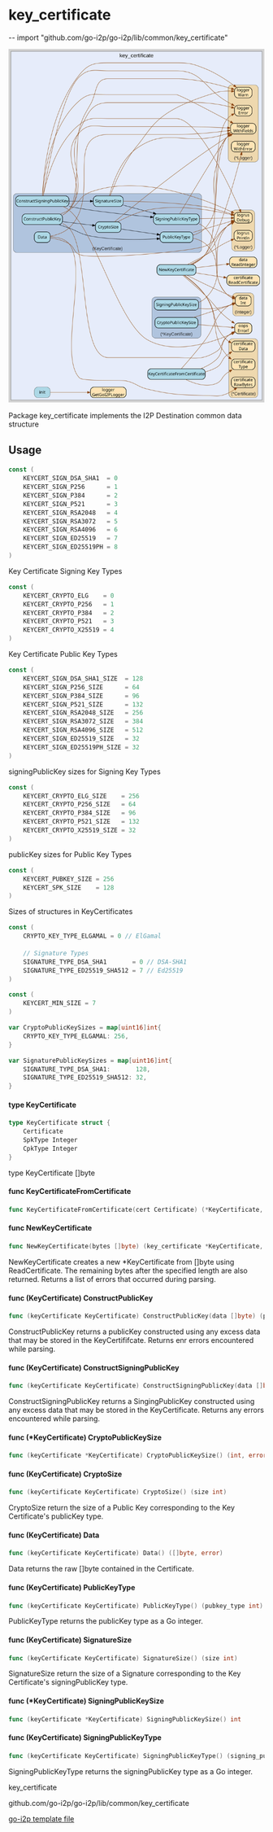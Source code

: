 # key_certificate
--
    import "github.com/go-i2p/go-i2p/lib/common/key_certificate"

![key_certificate.svg](key_certificate.svg)

Package key_certificate implements the I2P Destination common data structure

## Usage

```go
const (
	KEYCERT_SIGN_DSA_SHA1  = 0
	KEYCERT_SIGN_P256      = 1
	KEYCERT_SIGN_P384      = 2
	KEYCERT_SIGN_P521      = 3
	KEYCERT_SIGN_RSA2048   = 4
	KEYCERT_SIGN_RSA3072   = 5
	KEYCERT_SIGN_RSA4096   = 6
	KEYCERT_SIGN_ED25519   = 7
	KEYCERT_SIGN_ED25519PH = 8
)
```
Key Certificate Signing Key Types

```go
const (
	KEYCERT_CRYPTO_ELG    = 0
	KEYCERT_CRYPTO_P256   = 1
	KEYCERT_CRYPTO_P384   = 2
	KEYCERT_CRYPTO_P521   = 3
	KEYCERT_CRYPTO_X25519 = 4
)
```
Key Certificate Public Key Types

```go
const (
	KEYCERT_SIGN_DSA_SHA1_SIZE  = 128
	KEYCERT_SIGN_P256_SIZE      = 64
	KEYCERT_SIGN_P384_SIZE      = 96
	KEYCERT_SIGN_P521_SIZE      = 132
	KEYCERT_SIGN_RSA2048_SIZE   = 256
	KEYCERT_SIGN_RSA3072_SIZE   = 384
	KEYCERT_SIGN_RSA4096_SIZE   = 512
	KEYCERT_SIGN_ED25519_SIZE   = 32
	KEYCERT_SIGN_ED25519PH_SIZE = 32
)
```
signingPublicKey sizes for Signing Key Types

```go
const (
	KEYCERT_CRYPTO_ELG_SIZE    = 256
	KEYCERT_CRYPTO_P256_SIZE   = 64
	KEYCERT_CRYPTO_P384_SIZE   = 96
	KEYCERT_CRYPTO_P521_SIZE   = 132
	KEYCERT_CRYPTO_X25519_SIZE = 32
)
```
publicKey sizes for Public Key Types

```go
const (
	KEYCERT_PUBKEY_SIZE = 256
	KEYCERT_SPK_SIZE    = 128
)
```
Sizes of structures in KeyCertificates

```go
const (
	CRYPTO_KEY_TYPE_ELGAMAL = 0 // ElGamal

	// Signature Types
	SIGNATURE_TYPE_DSA_SHA1       = 0 // DSA-SHA1
	SIGNATURE_TYPE_ED25519_SHA512 = 7 // Ed25519
)
```

```go
const (
	KEYCERT_MIN_SIZE = 7
)
```

```go
var CryptoPublicKeySizes = map[uint16]int{
	CRYPTO_KEY_TYPE_ELGAMAL: 256,
}
```

```go
var SignaturePublicKeySizes = map[uint16]int{
	SIGNATURE_TYPE_DSA_SHA1:       128,
	SIGNATURE_TYPE_ED25519_SHA512: 32,
}
```

#### type KeyCertificate

```go
type KeyCertificate struct {
	Certificate
	SpkType Integer
	CpkType Integer
}
```

type KeyCertificate []byte

#### func  KeyCertificateFromCertificate

```go
func KeyCertificateFromCertificate(cert Certificate) (*KeyCertificate, error)
```

#### func  NewKeyCertificate

```go
func NewKeyCertificate(bytes []byte) (key_certificate *KeyCertificate, remainder []byte, err error)
```
NewKeyCertificate creates a new *KeyCertificate from []byte using
ReadCertificate. The remaining bytes after the specified length are also
returned. Returns a list of errors that occurred during parsing.

#### func (KeyCertificate) ConstructPublicKey

```go
func (keyCertificate KeyCertificate) ConstructPublicKey(data []byte) (public_key types.RecievingPublicKey, err error)
```
ConstructPublicKey returns a publicKey constructed using any excess data that
may be stored in the KeyCertififcate. Returns enr errors encountered while
parsing.

#### func (KeyCertificate) ConstructSigningPublicKey

```go
func (keyCertificate KeyCertificate) ConstructSigningPublicKey(data []byte) (signing_public_key types.SigningPublicKey, err error)
```
ConstructSigningPublicKey returns a SingingPublicKey constructed using any
excess data that may be stored in the KeyCertificate. Returns any errors
encountered while parsing.

#### func (*KeyCertificate) CryptoPublicKeySize

```go
func (keyCertificate *KeyCertificate) CryptoPublicKeySize() (int, error)
```

#### func (KeyCertificate) CryptoSize

```go
func (keyCertificate KeyCertificate) CryptoSize() (size int)
```
CryptoSize return the size of a Public Key corresponding to the Key
Certificate's publicKey type.

#### func (KeyCertificate) Data

```go
func (keyCertificate KeyCertificate) Data() ([]byte, error)
```
Data returns the raw []byte contained in the Certificate.

#### func (KeyCertificate) PublicKeyType

```go
func (keyCertificate KeyCertificate) PublicKeyType() (pubkey_type int)
```
PublicKeyType returns the publicKey type as a Go integer.

#### func (KeyCertificate) SignatureSize

```go
func (keyCertificate KeyCertificate) SignatureSize() (size int)
```
SignatureSize return the size of a Signature corresponding to the Key
Certificate's signingPublicKey type.

#### func (*KeyCertificate) SigningPublicKeySize

```go
func (keyCertificate *KeyCertificate) SigningPublicKeySize() int
```

#### func (KeyCertificate) SigningPublicKeyType

```go
func (keyCertificate KeyCertificate) SigningPublicKeyType() (signing_pubkey_type int)
```
SigningPublicKeyType returns the signingPublicKey type as a Go integer.



key_certificate 

github.com/go-i2p/go-i2p/lib/common/key_certificate

[go-i2p template file](/template.md)
